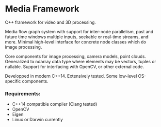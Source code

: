 Media Framework
===============

C++ framework for video and 3D processing.

Media flow graph system with support for inter-node parallelism, past and future time windows multiple inputs,
seekable or real-time streams, and more. Minimal high-level interface for concrete node classes which do image
processing.

Core components for image processing, camera models, point clouds. Generalized to ndarray data type where elements
may be vectors, tuples or nullable. Support for interfacing with OpenCV, or other external code.

Developped in modern C++14. Extensively tested. Some low-level OS-specific components.

### Requirements:
  * C++14 compatible compiler (Clang tested)
  * OpenCV
  * Eigen
  * Linux or Darwin currently



